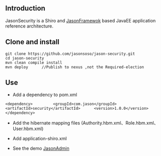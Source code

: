 ## Introduction ##
JasonSecurity is a Shiro and [JasonFramewok](https://github.com/jasonsoso/jason-framework "jason-framework") based JavaEE application reference architecture.


## Clone and install ##
`git clone https://github.com/jasonsoso/jason-security.git`   
`cd jason-security`   
`mvn clean compile install`   
`mvn deploy   	 //Publish to nexus ,not the Required-election  `  


## Use  ##


- Add a dependency to pom.xml 

`
<dependency>		
  <groupId>com.jason</groupId>		
  <artifactId>security</artifactId>		
  <version>1.0.0</version> 		
</dependency>	
`

- Add the hibernate mapping files (Authority.hbm.xml、Role.hbm.xml、User.hbm.xml)

- Add application-shiro.xml

- See the demo [JasonAdmin](https://github.com/jasonsoso/jason-admin "jason-admin")
